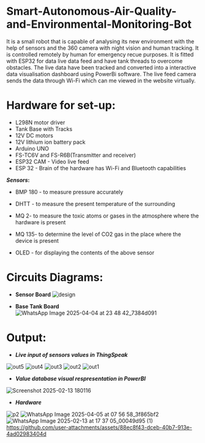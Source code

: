 # Smart-Autonomous-Air-Quality-and-Environmental-Monitoring-Bot
It is a small robot that is capable of analysing its new environment with the help of sensors and the 360 camera with night vision and human tracking. It is controlled remotely by human for emergency recue purposes. It is fitted with ESP32 for data live data feed and have tank threads to overcome obstacles. The live data have been tracked and converted into a interactive data visualisation dashboard using PowerBi software. The live feed camera sends the data through Wi-Fi which can me viewed in the website virtually.

 # Hardware for set-up:

- L298N motor driver
- Tank Base with Tracks
- 12V DC motors
- 12V lithium ion battery pack
- Arduino UNO
- FS-TC6V and FS-R6B(Transmitter and receiver)
- ESP32 CAM - Video live feed 
- ESP 32 - Brain of the hardware has Wi-Fi and Bluetooth capabilities

**_Sensors_:**

- BMP 180 - to measure pressure accurately

- DHTT - to measure the present temperature of the surrounding

- MQ 2- to measure the toxic atoms or gases in the atmosphere where the hardware is present

- MQ 135- to determine the level of CO2 gas in the place where the device is present

- OLED - for displaying the contents of the above sensor



# **Circuits Diagrams:**

- **Sensor Board**
![design](https://github.com/user-attachments/assets/47d36f87-21a3-4e07-a733-4cebd8ef8d92)

- **Base Tank Board**
![WhatsApp Image 2025-04-04 at 23 48 42_7384d091](https://github.com/user-attachments/assets/a04b6654-9ef9-4f46-881c-8524ad4e0aff)


# **Output:**

- **_Live input of sensors values in ThingSpeak_**

![out5](https://github.com/user-attachments/assets/59dc7814-2da2-41bd-bac2-9333d1e1067b)
![out4](https://github.com/user-attachments/assets/8fccf54e-7164-4829-b65c-e61cc2430eba)
![out3](https://github.com/user-attachments/assets/15195d5f-a84f-4d24-bd1a-4b40df1cc668)
![out2](https://github.com/user-attachments/assets/9af9d0f7-3edf-44c1-9d08-939f93ce5615)
![out1](https://github.com/user-attachments/assets/3c82c953-ae93-4157-be01-9504d760f271)

- _**Value database visual respresentation in PowerBI**_

![Screenshot 2025-02-13 180116](https://github.com/user-attachments/assets/2bece17c-ba18-4ff8-bd05-d080f3e7c4cf)

- _**Hardware**_

![p2](https://github.com/user-attachments/assets/7f269c24-2988-4bfd-b453-6ee4792bda6d)
![WhatsApp Image 2025-04-05 at 07 56 58_3f865bf2](https://github.com/user-attachments/assets/bb35cc34-8b85-49f5-b488-9464cef714ad)
![WhatsApp Image 2025-02-13 at 17 37 05_00049d95 (1)](https://github.com/user-attachments/assets/6be26bd8-00ad-4cca-b63c-0bd3226bdc5f)
https://github.com/user-attachments/assets/88ec8f43-dceb-40b7-913e-4ad02983404d
